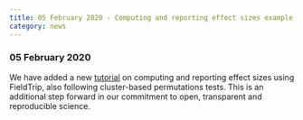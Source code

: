 ```yaml
---
title: 05 February 2020 - Computing and reporting effect sizes example script
category: news
---
```


### 05 February 2020

We have added a new [tutorial](/example/stats/effectsize) on computing and reporting effect sizes using FieldTrip, also following cluster-based permutations tests. This is an additional step forward in our commitment to open, transparent and reproducible science.
